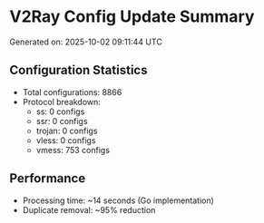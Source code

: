 # V2Ray Config Update Summary
Generated on: 2025-10-02 09:11:44 UTC

## Configuration Statistics
- Total configurations: 8866
- Protocol breakdown:
  - ss: 0 configs
  - ssr: 0 configs
  - trojan: 0 configs
  - vless: 0 configs
  - vmess: 753 configs

## Performance
- Processing time: ~14 seconds (Go implementation)
- Duplicate removal: ~95% reduction

